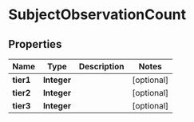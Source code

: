 
# SubjectObservationCount

## Properties
Name | Type | Description | Notes
------------ | ------------- | ------------- | -------------
**tier1** | **Integer** |  |  [optional]
**tier2** | **Integer** |  |  [optional]
**tier3** | **Integer** |  |  [optional]



